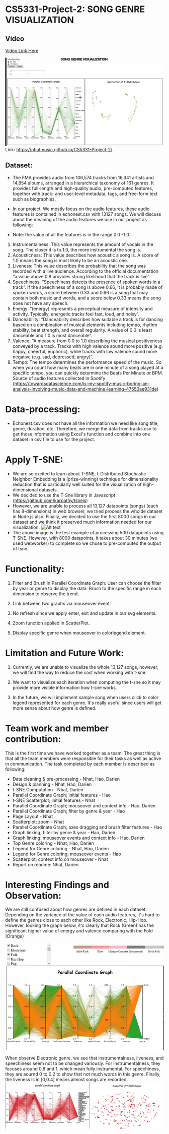 # CS5331-Project-2: SONG GENRE VISUALIZATION

## Video
[Video Link Here](https://www.youtube.com/watch?v=N_5CfvvKGwg&feature=youtu.be)

![Alt text](https://github.com/Nhatmusic/CS5331-Project-2/blob/master/Dataset/p2.Le.Nguyen.Sokolov.gif)
Link: https://nhatmusic.github.io/CS5331-Project-2/

## Dataset:
- The FMA provides audio from 106,574 tracks from 16,341 artists and 14,854 albums, arranged in a hierarchical taxonomy of 161 genres. It provides full-length and high-quality audio, pre-computed features, together with track- and user-level metadata, tags, and free-form text such as biographies.

- In our project, We mostly focus on the audio features, these audio features is contained in echonest.csv with 13127 songs. We will discuss about the meaning of the audio features we use in our project as following:

- Note: the value of all the features is in the range 0.0 -1.0.
1. Instrumentalness: This value represents the amount of vocals in the song. The closer it is to 1.0, the more instrumental the song is.
2. Acousticness: This value describes how acoustic a song is. A score of 1.0 means the song is most likely to be an acoustic one.
3. Liveness: This value describes the probability that the song was recorded with a live audience. According to the official documentation “a value above 0.8 provides strong likelihood that the track is live”.
4. Speechiness: “Speechiness detects the presence of spoken words in a track”. If the speechiness of a song is above 0.66, it is probably made of spoken words, a score between 0.33 and 0.66 is a song that may contain both music and words, and a score below 0.33 means the song does not have any speech.
5. Energy: “(energy) represents a perceptual measure of intensity and activity. Typically, energetic tracks feel fast, loud, and noisy”.
6. Danceability: “Danceability describes how suitable a track is for dancing based on a combination of musical elements including tempo, rhythm stability, beat strength, and overall regularity. A value of 0.0 is least danceable and 1.0 is most danceable”.
7. Valence: “A measure from 0.0 to 1.0 describing the musical positiveness conveyed by a track. Tracks with high valence sound more positive (e.g. happy, cheerful, euphoric), while tracks with low valence sound more negative (e.g. sad, depressed, angry)”.
8. Tempo: The tempo determines the performance speed of the music. So when you count how many beats are in one minute of a song played at a specific tempo, you can quickly determine the Beats Per Minute or BPM.
Source of audio features collected in Spotify (https://towardsdatascience.com/is-my-spotify-music-boring-an-analysis-involving-music-data-and-machine-learning-47550ae931de)

# Data-processing:
- Echonest.csv does not have all the information we need like song title, genre, duration, etc. Therefore, we merge the data from tracks.csv to get those information using Excel's function and combine into one dataset in csv file to use for the project.

# Apply T-SNE:
- We are so excited to learn about T-SNE, t-Distributed Stochastic Neighbor Embedding is a (prize-winning) technique for dimensionality reduction that is particularly well suited for the visualization of high-dimensional datasets.
- We decided to use the T-Sne library in Javascript (https://github.com/karpathy/tsnejs)
- However, we are unable to process all 13,127 datapoints (songs) (each has 8-dimensions) in web browser, we tried process the wholde dataset in Node.js also. Finally, we decided to use the first 8000 songs in our dataset and we think it preserved much information needed for our visualization.
![Alt text](https://github.com/Nhatmusic/CS5331-Project-2/blob/master/Dataset/tsne.gif)
- The above image is the test example of processing 500 datapoints using T-SNE. However, with 8000 datapoints, it takes about 30 minutes (we used webworker) to complete so we chose to pre-computed the output of tsne.

# Functionality:
1. Filter and Brush in Parallel Coordinate Graph: User can choose the filter by year or genre to display the data. Brush to the specific range in each dimension to observe the trend.


2. Link between two graphs via mouseover event.

3. No refresh since we apply enter, exit and update in our svg elements.

4. Zoom function applied in ScatterPlot.

5. Display specific genre when mouseover in colorlegend element.

# Limitation and Future Work:
1. Currently, we are unable to visualize the whole 13,127 songs, however, we will find the way to reduce the cost when working with t-sne.

2. We want to visualize each iteration when computing the t-sne so it may provide more visible information how t-sne works.

3. In the future, we will implement sample song when users click to color legend represented for each genre. It's really useful since users will get more sense about how genre is defined.


# Team work and member contribution:
This is the first time we have worked together as a team. The great thing is that all the team members were responsible for their tasks as well as active in communication.
The task completed by each member is described as following:
- Data cleaning & pre-processing - Nhat, Hao, Darien
- Design & planning - Nhat, Hao, Darien
- t-SNE Computation - Nhat, Darien
- Parallel Coordinate Graph; initial features - Hao
- t-SNE Scatterplot; initial features - Nhat
- Parallel Coordinate Graph; mouseover and context info - Hao, Darien
- Parallel Coordinate Graph; filter by genre & year - Hao
- Page Layout - Nhat
- Scatterplot; zoom - Nhat
- Parallel Coordinate Graph; axes dragging and brush filter features - Hao
- Graph linking; filter by genre & year - Hao, Darien
- Graph linking: mouseover events and context info - Hao, Darien
- Top Genre coloring - Nhat, Hao, Darien
- Legend for Genre coloring - Nhat, Hao, Darien
- Legend for Genre coloring; mouseover events - Hao
- Scatterplot; context info on mouseover - Nhat
- Report on readme: Nhat, Darien


# Interesting Findings and Observation:

We are still confused about how genres are defined in each dataset. Depending on the variance of the value of each audio features, it's hard to define the genres close to each other like Rock, Electronic, Hip-Hop. However, looking the graph below, it's clearly that Rock (Green) has the significant higher value of energy and valence comparing with the Fold (Orange)

![Alt text](https://github.com/Nhatmusic/CS5331-Project-2/blob/master/Dataset/rock-folk.JPG)

When observe Electronic genre, we see that instrumentalness, liveness, and speechiness seem not to be changed variously. For instrumentalness, they focuses around 0.8 and 1, which mean fully instrumental. For speechiness, they are aournd 0 to 0.2 to show that not much words in this genre. Finally, the liveness is in [0,0.4] means almost songs are recorded.  
![Electronic](https://github.com/Nhatmusic/CS5331-Project-2/blob/master/Dataset/Electronic.png)




